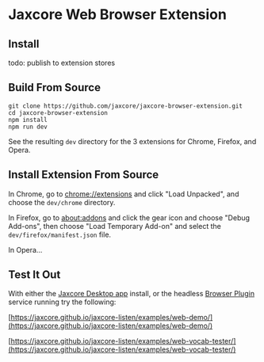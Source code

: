 # Jaxcore Web Browser Extension

## Install

todo: publish to extension stores


## Build From Source

```
git clone https://github.com/jaxcore/jaxcore-browser-extension.git
cd jaxcore-browser-extension
npm install
npm run dev
```

See the resulting `dev` directory for the 3 extensions for Chrome, Firefox, and Opera.

## Install Extension From Source

In Chrome, go to [chrome://extensions](chrome://extensions) and click "Load Unpacked", and choose the `dev/chrome` directory.

In Firefox, go to [about:addons](about:addons) and click the gear icon and choose "Debug Add-ons", then choose "Load Temporary Add-on" and select the `dev/firefox/manifest.json` file.

In Opera...

## Test It Out

With either the [Jaxcore Desktop app]() install, or the headless [Browser Plugin]() service running try the following:

[https://jaxcore.github.io/jaxcore-listen/examples/web-demo/](https://jaxcore.github.io/jaxcore-listen/examples/web-demo/)

[https://jaxcore.github.io/jaxcore-listen/examples/web-vocab-tester/](https://jaxcore.github.io/jaxcore-listen/examples/web-vocab-tester/)